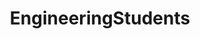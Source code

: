---
title: EngineeringStudents
crosslinks:
- xkcd
- livven
- AskEngineers
- engineering
- AskReddit
- cscareerquestions
- SuggestALaptop
- funny
- ECE
- trackers
- civilengineering
- chanceme
- linuxmasterrace
- autotldr
- excel
- EatCheapAndHealthy
- Skookum
- dailyprogrammer
- GradSchool
- philosophy
---